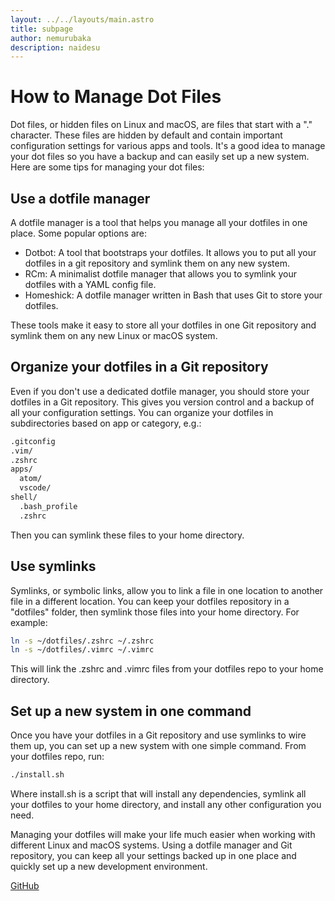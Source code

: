 ```yaml
---
layout: ../../layouts/main.astro
title: subpage
author: nemurubaka
description: naidesu
---
```


# How to Manage Dot Files

Dot files, or hidden files on Linux and macOS, are files that start with a "." character. These files are hidden by default and contain important configuration settings for various apps and tools. It's a good idea to manage your dot files so you have a backup and can easily set up a new system. Here are some tips for managing your dot files:
## Use a dotfile manager

A dotfile manager is a tool that helps you manage all your dotfiles in one place. Some popular options are:

- Dotbot: A tool that bootstraps your dotfiles. It allows you to put all your dotfiles in a git repository and symlink them on any new system.
- RCm: A minimalist dotfile manager that allows you to symlink your dotfiles with a YAML config file.
- Homeshick: A dotfile manager written in Bash that uses Git to store your dotfiles.

These tools make it easy to store all your dotfiles in one Git repository and symlink them on any new Linux or macOS system.
## Organize your dotfiles in a Git repository

Even if you don't use a dedicated dotfile manager, you should store your dotfiles in a Git repository. This gives you version control and a backup of all your configuration settings. You can organize your dotfiles in subdirectories based on app or category, e.g.:

```sh
.gitconfig
.vim/
.zshrc
apps/
  atom/
  vscode/
shell/
  .bash_profile
  .zshrc
``` 

Then you can symlink these files to your home directory.
## Use symlinks

Symlinks, or symbolic links, allow you to link a file in one location to another file in a different location. You can keep your dotfiles repository in a "dotfiles" folder, then symlink those files into your home directory. For example:

```bash
ln -s ~/dotfiles/.zshrc ~/.zshrc
ln -s ~/dotfiles/.vimrc ~/.vimrc
```

This will link the .zshrc and .vimrc files from your dotfiles repo to your home directory.
## Set up a new system in one command

Once you have your dotfiles in a Git repository and use symlinks to wire them up, you can set up a new system with one simple command. From your dotfiles repo, run:

```bash 
./install.sh 
```
 
Where install.sh is a script that will install any dependencies, symlink all your dotfiles to your home directory, and install any other configuration you need.

Managing your dotfiles will make your life much easier when working with different Linux and macOS systems. Using a dotfile manager and Git repository, you can keep all your settings backed up in one place and quickly set up a new development environment. 

[GitHub](https://github.com)